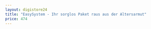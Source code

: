 ```yaml
---
layout: digistore24
title: "EasySystem - Ihr sorglos Paket raus aus der Altersarmut"
price: 474
---
```

